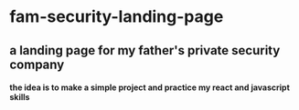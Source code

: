 # fam-security-landing-page
## a landing page for my father's private security company
#### the idea is to make a simple project and practice my react and javascript skills
